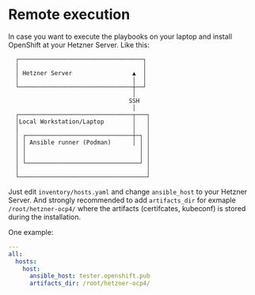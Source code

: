 # Remote execution

In case you want to execute the playbooks on your laptop and install OpenShift at your Hetzner Server. Like this:

```
  ┌───────────────────────────────────┐
  │                                   │
  │ Hetzner Server                 ▲  │
  │                                │  │
  └────────────────────────────────┼──┘
                                   │
                                  SSH
                                   │
  ┌────────────────────────────────┬───┐
  │Local Workstation/Laptop        │   │
  │                                │   │
  │ ┌──────────────────────────────┼─┐ │
  │ │ Ansible runner (Podman)      │ │ │
  │ │                                │ │
  │ │                                │ │
  │ └────────────────────────────────┘ │
  │                                    │
  └────────────────────────────────────┘
```


Just edit `inventory/hosts.yaml` and change `ansible_host` to your Hetzner Server. And strongly recommended to add `artifacts_dir` for exmaple `/root/hetzner-ocp4/` where the artifacts (certifcates, kubeconf) is stored during the installation.

One example:
```yaml
---
all:
  hosts:
    host:
      ansible_host: tester.openshift.pub
      artifacts_dir: /root/hetzner-ocp4/
```
